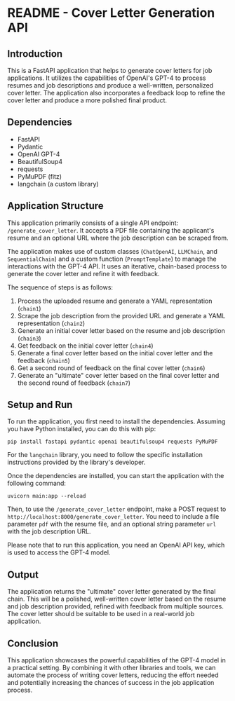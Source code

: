 # README - Cover Letter Generation API

## Introduction
This is a FastAPI application that helps to generate cover letters for job applications. It utilizes the capabilities of OpenAI's GPT-4 to process resumes and job descriptions and produce a well-written, personalized cover letter. The application also incorporates a feedback loop to refine the cover letter and produce a more polished final product.

## Dependencies
- FastAPI
- Pydantic
- OpenAI GPT-4
- BeautifulSoup4
- requests
- PyMuPDF (fitz)
- langchain (a custom library)

## Application Structure
This application primarily consists of a single API endpoint: `/generate_cover_letter`. It accepts a PDF file containing the applicant's resume and an optional URL where the job description can be scraped from.

The application makes use of custom classes (`ChatOpenAI`, `LLMChain`, and `SequentialChain`) and a custom function (`PromptTemplate`) to manage the interactions with the GPT-4 API. It uses an iterative, chain-based process to generate the cover letter and refine it with feedback.

The sequence of steps is as follows:

1. Process the uploaded resume and generate a YAML representation (`chain1`)
2. Scrape the job description from the provided URL and generate a YAML representation (`chain2`)
3. Generate an initial cover letter based on the resume and job description (`chain3`)
4. Get feedback on the initial cover letter (`chain4`)
5. Generate a final cover letter based on the initial cover letter and the feedback (`chain5`)
6. Get a second round of feedback on the final cover letter (`chain6`)
7. Generate an "ultimate" cover letter based on the final cover letter and the second round of feedback (`chain7`)

## Setup and Run
To run the application, you first need to install the dependencies. Assuming you have Python installed, you can do this with pip:

```
pip install fastapi pydantic openai beautifulsoup4 requests PyMuPDF
```

For the `langchain` library, you need to follow the specific installation instructions provided by the library's developer.

Once the dependencies are installed, you can start the application with the following command:

```
uvicorn main:app --reload
```

Then, to use the `/generate_cover_letter` endpoint, make a POST request to `http://localhost:8000/generate_cover_letter`. You need to include a file parameter `pdf` with the resume file, and an optional string parameter `url` with the job description URL.

Please note that to run this application, you need an OpenAI API key, which is used to access the GPT-4 model.

## Output
The application returns the "ultimate" cover letter generated by the final chain. This will be a polished, well-written cover letter based on the resume and job description provided, refined with feedback from multiple sources. The cover letter should be suitable to be used in a real-world job application.

## Conclusion
This application showcases the powerful capabilities of the GPT-4 model in a practical setting. By combining it with other libraries and tools, we can automate the process of writing cover letters, reducing the effort needed and potentially increasing the chances of success in the job application process.